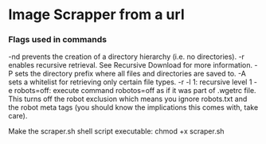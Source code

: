 <h1>Image Scrapper from a url</h1>
<h3>Flags used in commands</h3>
-nd prevents the creation of a directory hierarchy (i.e. no directories).
-r enables recursive retrieval. See Recursive Download for more information.
-P sets the directory prefix where all files and directories are saved to.
-A sets a whitelist for retrieving only certain file types.
-r -l 1: recursive level 1
-e robots=off: execute command robotos=off as if it was part of .wgetrc file. This turns off the robot exclusion which means you ignore robots.txt and the robot meta tags (you should know the implications this comes with, take care).

Make the scraper.sh shell script executable: chmod +x scraper.sh
